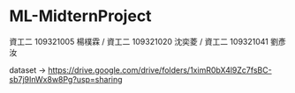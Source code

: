 # ML-MidternProject
資工二 109321005 楊樸霖 / 資工二 109321020 沈奕菱 / 資工二 109321041 劉彥汝

dataset -> https://drive.google.com/drive/folders/1ximR0bX4l9Zc7fsBC-sb7j9InWx8w8Pg?usp=sharing
